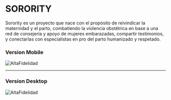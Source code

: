 # SORORITY

Sorority es un proyecto que nace con el propósito de reivindicar la maternidad y el parto, combatiendo la violencia obstétrica en base a una red de consejería y apoyo de mujeres embarazadas, compartir testimonios, y conectarlas con especialistas en pro del parto humanizado y respetado.

### Version Mobile

![AltaFidelidad](./assets/versionMobile.gif)


***


### Version Desktop

![AltaFidelidad](./assets/versionDesktop.gif)

